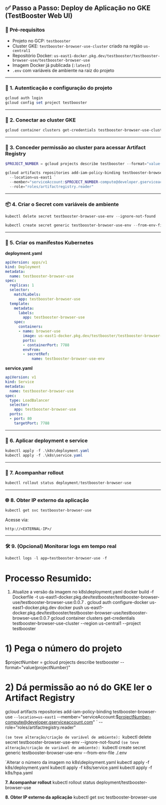 ## ✅ **Passo a Passo: Deploy de Aplicação no GKE (TestBooster Web UI)**

### 🧱 **Pré-requisitos**

* Projeto no GCP: `testbooster`
* Cluster GKE: `testbooster-browser-use-cluster` criado na região `us-central1`
* Repositório Docker: `us-east1-docker.pkg.dev/testbooster/testbooster-browser-use/testbooster-browser-use`
* Imagem Docker já publicada (`:latest`)
* `.env` com variáveis de ambiente na raiz do projeto

---

### 🔐 **1. Autenticação e configuração do projeto**

```powershell
gcloud auth login
gcloud config set project testbooster
```

---

### 🔗 **2. Conectar ao cluster GKE**

```powershell
gcloud container clusters get-credentials testbooster-browser-use-cluster --region us-central1
```

---

### 🔑 **3. Conceder permissão ao cluster para acessar Artifact Registry**

```powershell
$PROJECT_NUMBER = gcloud projects describe testbooster --format="value(projectNumber)"

gcloud artifacts repositories add-iam-policy-binding testbooster-browser-use `
  --location=us-east1 `
  --member="serviceAccount:$PROJECT_NUMBER-compute@developer.gserviceaccount.com" `
  --role="roles/artifactregistry.reader"
```

---

### 📦 **4. Criar o Secret com variáveis de ambiente**

```powershell
kubectl delete secret testbooster-browser-use-env --ignore-not-found

kubectl create secret generic testbooster-browser-use-env --from-env-file .\.env
```

---

### 📄 **5. Criar os manifestos Kubernetes**

**deployment.yaml**

```yaml
apiVersion: apps/v1
kind: Deployment
metadata:
  name: testbooster-browser-use
spec:
  replicas: 1
  selector:
    matchLabels:
      app: testbooster-browser-use
  template:
    metadata:
      labels:
        app: testbooster-browser-use
    spec:
      containers:
      - name: browser-use
        image: us-east1-docker.pkg.dev/testbooster/testbooster-browser-use/testbooster-browser-use:latest
        ports:
        - containerPort: 7788
        envFrom:
        - secretRef:
            name: testbooster-browser-use-env
```

**service.yaml**

```yaml
apiVersion: v1
kind: Service
metadata:
  name: testbooster-browser-use
spec:
  type: LoadBalancer
  selector:
    app: testbooster-browser-use
  ports:
  - port: 80
    targetPort: 7788
```

---

### 🚀 **6. Aplicar deployment e service**

```powershell
kubectl apply -f .\k8s\deployment.yaml
kubectl apply -f .\k8s\service.yaml
```

---

### 🔁 **7. Acompanhar rollout**

```powershell
kubectl rollout status deployment/testbooster-browser-use
```

---

### 🌐 **8. Obter IP externo da aplicação**

```powershell
kubectl get svc testbooster-browser-use
```

Acesse via:

```
http://<EXTERNAL-IP>/
```

---

### 🛠️ **9. (Opcional) Monitorar logs em tempo real**

```powershell
kubectl logs -l app=testbooster-browser-use -f
```



# Processo Resumido:
1. Atualize a versão da imagem no k8s\deployment.yaml
docker build -f Dockerfile -t us-east1-docker.pkg.dev/testbooster/testbooster-browser-use/testbooster-browser-use:0.0.7 .
gcloud auth configure-docker us-east1-docker.pkg.dev
docker push us-east1-docker.pkg.dev/testbooster/testbooster-browser-use/testbooster-browser-use:0.0.7
gcloud container clusters get-credentials testbooster-browser-use-cluster --region us-central1 --project testbooster
# 1) Pega o número do projeto
$projectNumber = gcloud projects describe testbooster --format="value(projectNumber)"
# 2) Dá permissão ao nó do GKE ler o Artifact Registry
gcloud artifacts repositories add-iam-policy-binding testbooster-browser-use `
  --location=us-east1 `
  --member="serviceAccount:$projectNumber-compute@developer.gserviceaccount.com" `
  --role="roles/artifactregistry.reader"

`(se teve alteração/criação de variável de ambiente): `kubectl delete secret testbooster-browser-use-env --ignore-not-found
`(se teve alteração/criação de variável de ambiente): `kubectl create secret generic testbooster-browser-use-env --from-env-file ./.env

´Alterar o número da imagem no k8s\deployment.yaml 
kubectl apply -f k8s/deployment.yaml
kubectl apply -f k8s/service.yaml
kubectl apply -f k8s/hpa.yaml


**7. Acompanhar rollout**
kubectl rollout status deployment/testbooster-browser-use

**8. Obter IP externo da aplicação**
kubectl get svc testbooster-browser-use
